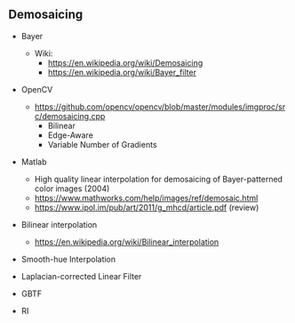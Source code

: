 ## Demosaicing


+ Bayer 
    + Wiki:
        + https://en.wikipedia.org/wiki/Demosaicing
        + https://en.wikipedia.org/wiki/Bayer_filter

+ OpenCV
    + https://github.com/opencv/opencv/blob/master/modules/imgproc/src/demosaicing.cpp
        + Bilinear
        + Edge-Aware
        + Variable Number of Gradients
+ Matlab
    + High quality linear interpolation for demosaicing of Bayer-patterned color images (2004)
    + https://www.mathworks.com/help/images/ref/demosaic.html
    + https://www.ipol.im/pub/art/2011/g_mhcd/article.pdf (review)
+ Bilinear interpolation 
    + https://en.wikipedia.org/wiki/Bilinear_interpolation
+ Smooth-hue Interpolation
+ Laplacian-corrected Linear Filter
+ GBTF
+ RI

